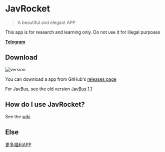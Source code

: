 <!--<p align="center"><img width="200" alt="jav_logo" src="/art/jav_logo.png"></p>-->
<!--<p align="center"><img src="https://img.shields.io/badge/Version-2.8-brightgreen"></p>-->

<!--<h1 align="center">JavRocket</h1>-->

<!--<div align="center">
<p><strong>JavRocket</strong>是一个漂亮且优雅的开车APP</p>
</div>-->
<!--<p><strong><a href="https://t.me/higentleman">Telegram</a></strong></p>-->

<!--<img width="300" alt="screenshot" src="/art/screenshot.jpg">-->

<!-- <img width="30%" align="left" alt="screenshot" src="/art/screenshot.jpg"> -->
<!--align="right" hspace="0"-->

# JavRocket

> A beautiful and elegant APP

This app is for research and learning only. Do not use it for illegal purposes

**[Telegram](https://t.me/higentleman)**

## Download

![version](https://img.shields.io/badge/Version-5.2+-brightgreen)

You can download a app from GitHub's [releases page](https://github.com/gentlemansolo/JavbuslibraryRealse/releases)

<!--- **[Lanzous](https://www.lanzous.com/b0sfuli)**-->
For JavBus, see the old version [JavBus 1.1](https://github.com/gentlemansolo/JavbuslibraryRealse/releases/tag/1.1)

## How do I use JavRocket?

See the [wiki](https://github.com/gentlemansolo/JavbuslibraryRealse/wiki)

## Else

[更多福利APP](https://github.com/gentlemansolo/JavRocket/blob/master/更多福利APP.md)

<!--
## Help

- 使用新的中文字幕推送功能，需要你将APP加入白名单（2.5+）
- 点击剧照标题可临时更换图片源（2.5+）
- 遇到网络超时无法访问，点击重试或者尝试更换网络环境
- 长按左上角返回按钮可以快速回到首页（2.2+）
- 长按详情标题可以翻译中文（2.1+）
- 长按“我的收藏”影片可删除影片（2.1+）
- 长按详情识别码可以查看该识别码相关的影片（2.0+）
- “管理我的关注”中滑动可删除列表项目（2.0+）

> ⚠️因为包含🔞内容，它可能会被某些设备列为危险和病毒APP
-->
